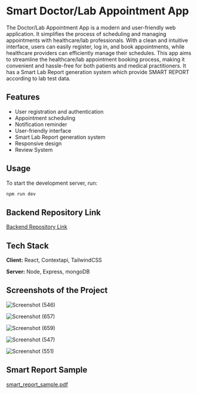 
# Smart Doctor/Lab Appointment App

The Doctor/Lab Appointment App is a modern and user-friendly web application. It simplifies the process of scheduling and managing appointments with healthcare/lab professionals. With a clean and intuitive interface, users can easily register, log in, and book appointments, while healthcare providers can efficiently manage their schedules. This app aims to streamline the healthcare/lab appointment booking process, making it convenient and hassle-free for both patients and medical practitioners.
It has a Smart Lab Report generation system which provide SMART REPORT according to lab test data.

## Features

- User registration and authentication
- Appointment scheduling
- Notification reminder
- User-friendly interface
- Smart Lab Report generation system
- Responsive design
- Review System


## Usage

To start the development server, run:

```bash
npm run dev
```

## Backend Repository Link

[Backend Repository Link](https://github.com/rajan-021/elite_pathlabs_backend)

## Tech Stack

**Client:** React, Contextapi, TailwindCSS

**Server:** Node, Express, mongoDB

## Screenshots of the Project

![Screenshot (546)](https://github.com/user-attachments/assets/4f55ca92-9dca-4e6a-b75d-2b8fe4f4327a)

![Screenshot (657)](https://github.com/user-attachments/assets/64bf51f8-880a-4f52-8fc9-15cd0e2a6c0b)

![Screenshot (659)](https://github.com/user-attachments/assets/a46d9639-a24c-4750-a4eb-519bd19f70e1)

![Screenshot (547)](https://github.com/user-attachments/assets/8919e399-9f76-47b2-8a0f-168783819c2a)

![Screenshot (551)](https://github.com/user-attachments/assets/135a2f57-6aa4-4fa4-aaf0-9a4aad0b1566)



## Smart Report Sample

[smart_report_sample.pdf](https://github.com/user-attachments/files/17061029/smart_report_sample.pdf)



